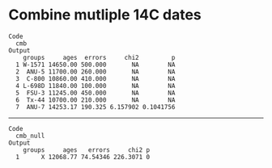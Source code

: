 # Combine mutliple 14C dates

    Code
      cmb
    Output
        groups     ages  errors     chi2         p
      1 W-1571 14650.00 500.000       NA        NA
      2  ANU-5 11700.00 260.000       NA        NA
      3  C-800 10860.00 410.000       NA        NA
      4 L-698D 11840.00 100.000       NA        NA
      5  FSU-3 11245.00 450.000       NA        NA
      6  Tx-44 10700.00 210.000       NA        NA
      7  ANU-7 14253.17 190.325 6.157902 0.1041756

---

    Code
      cmb_null
    Output
        groups     ages   errors     chi2 p
      1      X 12068.77 74.54346 226.3071 0

